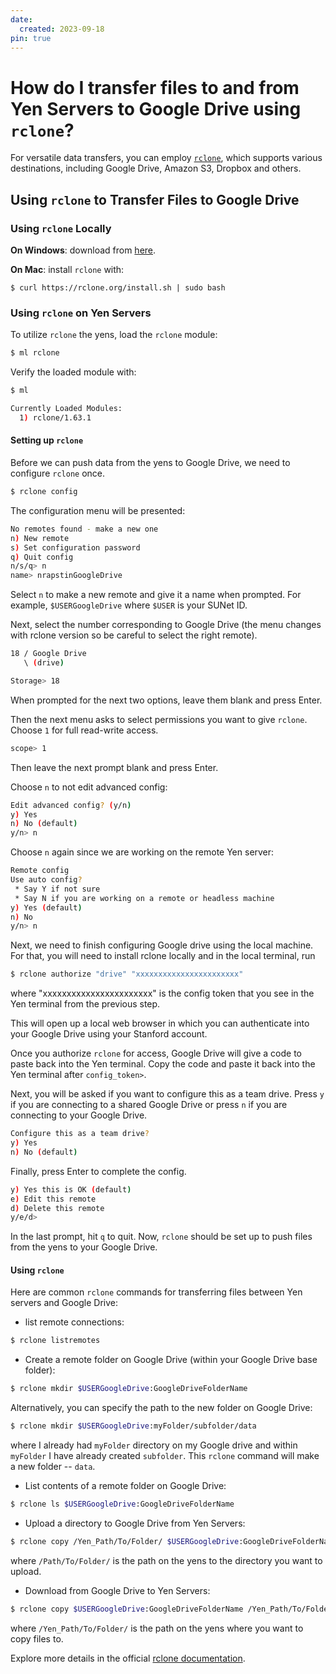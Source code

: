 ```yaml
---
date:
  created: 2023-09-18
pin: true
---
```


# How do I transfer files to and from Yen Servers to Google Drive using `rclone`?
For versatile data transfers, you can employ <a href="https://rclone.org/" target="_blank">`rclone`</a>, which supports various destinations, including Google Drive, Amazon S3, Dropbox and others.

## Using `rclone` to Transfer Files to Google Drive

### Using `rclone` Locally
**On Windows**: download from <a href="https://rclone.org/downloads/" target="_blank">here</a>.

**On Mac**: install `rclone` with:

```
$ curl https://rclone.org/install.sh | sudo bash
```

### Using `rclone` on Yen Servers
To utilize `rclone` the yens, load the `rclone` module:

```bash
$ ml rclone
```

Verify the loaded module with:
```bash
$ ml

Currently Loaded Modules:
  1) rclone/1.63.1
```

#### Setting up `rclone`
Before we can push data from the yens to Google Drive, we need to configure `rclone` once.
```bash
$ rclone config
```

The configuration menu will be presented:
```bash
No remotes found - make a new one
n) New remote
s) Set configuration password
q) Quit config
n/s/q> n
name> nrapstinGoogleDrive
```
Select `n` to make a new remote and give it a name when prompted. For example, `$USERGoogleDrive` where
`$USER` is your SUNet ID.

Next, select the number corresponding to Google Drive (the menu changes with rclone version so be careful to select
the right remote).

```bash
18 / Google Drive
   \ (drive)
```

```bash
Storage> 18
```

When prompted for the next two options, leave them blank and press Enter.

Then the next menu asks to select permissions you want to give `rclone`. Choose `1` for full read-write
access.

```bash
scope> 1
```

Then leave the next prompt blank and press Enter.

Choose `n` to not edit advanced config:

```bash
Edit advanced config? (y/n)
y) Yes
n) No (default)
y/n> n
```

Choose `n` again since we are working on the remote Yen server:

```bash
Remote config
Use auto config?
 * Say Y if not sure
 * Say N if you are working on a remote or headless machine
y) Yes (default)
n) No
y/n> n
```

Next, we need to finish configuring Google drive using the local machine.
For that, you will need to install rclone locally and in the local terminal, run

```bash
$ rclone authorize "drive" "xxxxxxxxxxxxxxxxxxxxxxx"
```
where "xxxxxxxxxxxxxxxxxxxxxxx" is the config token that you see in the Yen terminal from the previous step.

This will open up a local web browser in which you can authenticate into your Google Drive using your Stanford account.

 Once you authorize `rclone` for access, Google Drive will give a code to paste back into the Yen terminal. Copy the code
and paste it back into the Yen terminal after `config_token>`.

Next, you will be asked if you want to configure this as a team drive. Press `y` if you are connecting
to a shared Google Drive or press `n` if you are connecting to your Google Drive.

```bash
Configure this as a team drive?
y) Yes
n) No (default)
```

Finally, press Enter to complete the config.

```bash
y) Yes this is OK (default)
e) Edit this remote
d) Delete this remote
y/e/d>
```

In the last prompt, hit `q` to quit. Now, `rclone` should be set up to push files from the yens to your
Google Drive.

#### Using `rclone`

Here are common `rclone` commands for transferring files between Yen servers and Google Drive:

* list remote connections:

```bash
$ rclone listremotes
```

* Create a remote folder on Google Drive (within your Google Drive base folder):

```bash
$ rclone mkdir $USERGoogleDrive:GoogleDriveFolderName
```

Alternatively, you can specify the path to the new folder on Google Drive:

```bash
$ rclone mkdir $USERGoogleDrive:myFolder/subfolder/data
```
where I already had `myFolder` directory on my Google drive and within `myFolder` I
have already created `subfolder`. This `rclone` command will make a new folder -- `data`.

* List contents of a remote folder on Google Drive:

```bash
$ rclone ls $USERGoogleDrive:GoogleDriveFolderName
```

* Upload a directory to Google Drive from Yen Servers:

```bash
$ rclone copy /Yen_Path/To/Folder/ $USERGoogleDrive:GoogleDriveFolderName/
```

where `/Path/To/Folder/` is the path on the yens to the directory you want to upload.

* Download from Google Drive to Yen Servers:

```bash
$ rclone copy $USERGoogleDrive:GoogleDriveFolderName /Yen_Path/To/Folder/
```
where `/Yen_Path/To/Folder/` is the path on the yens where you want to copy files to.

Explore more details in the official <a href="https://rclone.org/docs/" target="_blank">rclone documentation</a>.
